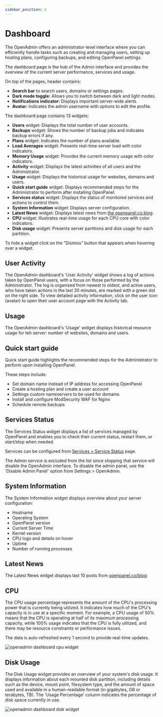 ```yaml
---
sidebar_position: 2
---
```


# Dashboard

The OpenAdmin offers an administrator-level interface where you can efficiently handle tasks such as creating and managing users, setting up hosting plans, configuring backups, and editing OpenPanel settings.

The dashboard page is the hub of the Admin interface and provides the overview of the current server performance, services and usage.

On top of the pages, header contains:

- **Search bar** to search users, domains or settings pages.
- **Dark mode toggle:** Allows you to switch between dark and light modes.
- **Notifications indicator:** Displays important server-wide alerts.
- **Avatar:** Indicates the admin username with options to edit the profile.


The dashboard page contains 13 widgets:

- **Users** widget: Displays the total number of user accounts.
- **Backups** widget: Shows the number of backup jobs and indicates backup errors if any.
- **Plans** widget: Indicates the number of plans available.
- **Load Averages** widget: Presents real-time server load with color indicators.
- **Memory Usage** widget: Provides the current memory usage with color indicators.
- **Activity** widget: Displays the latest activities of all users and the Administrator.
- **Usage** widget: Displays the historical usage for websites, domains and users.
- **Quick start guide** widget: Displays recommended steps for the Administrator to perform after installing OpenPanel.
- **Services status** widget: Displays the status of monitored services and actions to control them.
- **System Information** widget: Displays server configuration.
- **Latest News** widget: Displays latest news from [the openpanel.co blog](/blog/).
- **CPU** widget: Illustrates real-time usage for each CPU core with color indicators.
- **Disk usage** widget: Presents server partitions and disk usage for each partition.

To hide a widget click on the "Dismiss" button that appears when hovering over a widget.

## User Activity

The OpenAdmin dashboard's 'User Activity' widget shows a log of actions taken by OpenPanel users, with a focus on those performed by the Administrator. The log is organized from newest to oldest, and active users, who have taken actions in the last 30 minutes, are marked with a green dot on the right side. To view detailed activity information, click on the user icon (avatar) to open their user account page with the Activity tab.


## Usage

The OpenAdmin dashboard's 'Usage' widget displays historical resource usage for teh server: number of websites, domains and users.


## Quick start guide

Quick start guide highlights the recommended steps for the Administrator to perform upon installing OpenPanel.

These steps include:

- Set domain name instead of IP address for accessing OpenPanel
- Create a hosting plan and create a user account
- Settings custom nameservers to be used for domains
- Install and configure ModSecurity WAF for Nginx
- Schedule remote backups


## Services Status

The Services Status widget displays a list of services managed by OpenPanel and enables you to check their current status, restart them, or start/stop when needed.

Services can be configured from [Services > Service Status](/docs/admin/services/status) page.

The Admin service is excluded from the list since stopping that service will disable the OpenAdmin interface. To disable the admin panel, use the 'Disable Admin Panel' option from Settings > OpenAdmin.


## System Information

The System Information widget displays overview about your server configuration:

- Hostname
- Operating System
- OpenPanel version
- Current Server Time
- Kernel version
- CPU logo and details on hover
- Uptime
- Number of running processes


## Latest News

The Latest News widget displays last 10 posts from [openpanel.co/blog](/blog/):



## CPU

The CPU usage percentage represents the amount of the CPU's processing power that is currently being utilized. It indicates how much of the CPU's capacity is in use at a specific moment. For example, a CPU usage of 50% means that the CPU is operating at half of its maximum processing capacity, while 100% usage indicates that the CPU is fully utilized, and there may be resource constraints or performance issues.

The data is auto-refreshed every 1 second to provide real-time updates.

![openadmin dashboard cpu widget](/img/admin/openadmin_dashboard_cpu_widget.png)



## Disk Usage

The Disk Usage widget provides an overview of your system's disk usage. It displays information about each mounted disk partition, including details such as the device, mount point, filesystem type, and the amount of space used and available in a human-readable format (in gigabytes, GB or terabytes, TB). The 'Usage Percentage' column indicates the percentage of disk space currently in use.

![openadmin dashboard disk widget](/img/admin/openadmin_dashboard_disk_widget.png)


